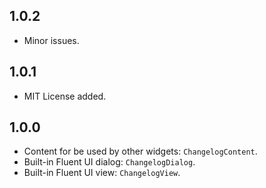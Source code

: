 ## 1.0.2

- Minor issues.


## 1.0.1

- MIT License added.


## 1.0.0

- Content for be used by other widgets: `ChangelogContent`.
- Built-in Fluent UI dialog: `ChangelogDialog`.
- Built-in Fluent UI view: `ChangelogView`.
